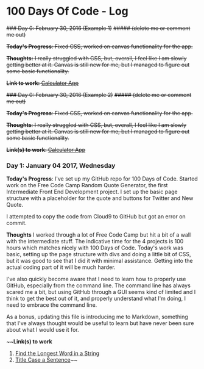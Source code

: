 # 100 Days Of Code - Log

~~### Day 0: February 30, 2016 (Example 1)~~
~~##### (delete me or comment me out)~~

~~**Today's Progress**: Fixed CSS, worked on canvas functionality for the app.~~

~~**Thoughts:** I really struggled with CSS, but, overall, I feel like I am slowly getting better at it. Canvas is still new for me, but I managed to figure out some basic functionality.~~

~~**Link to work:** [Calculator App](http://www.example.com)~~

~~### Day 0: February 30, 2016 (Example 2)~~
~~##### (delete me or comment me out)~~

~~**Today's Progress**: Fixed CSS, worked on canvas functionality for the app.~~

~~**Thoughts**: I really struggled with CSS, but, overall, I feel like I am slowly getting better at it. Canvas is still new for me, but I managed to figure out some basic functionality.~~

~~**Link(s) to work**: [Calculator App](http://www.example.com)~~


### Day 1: January 04 2017, Wednesday

**Today's Progress**: I've set up my GitHub repo for 100 Days of Code. Started work on the Free Code Camp Random Quote Generator, the first Intermediate Front End Development project. I set up the basic page structure with a placeholder for the quote and buttons for Twitter and New Quote.

I attempted to copy the code from Cloud9 to GitHub but got an error on commit.

**Thoughts** I worked through a lot of Free Code Camp but hit a bit of a wall with the intermediate stuff. The indicative time for the 4 projects is 100 hours which matches nicely with 100 Days of Code. Today's work was basic, setting up the page structure with divs and doing a little bit of CSS, but it was good to see that I did it with minimal assistance. Getting into the actual coding part of it will be much harder.

I've also quickly become aware that I need to learn how to properly use GitHub, especially from the command line. The command line has always scared me a bit, but using GitHub through a GUI seems kind of limited and I think to get the best out of it, and properly understand what I'm doing, I need to embrace the command line.

As a bonus, updating this file is introducing me to Markdown, something that I've always thought would be useful to learn but have never been sure about what I would use it for.

~~**Link(s) to work**
1. [Find the Longest Word in a String](https://www.freecodecamp.com/challenges/find-the-longest-word-in-a-string)
2. [Title Case a Sentence](https://www.freecodecamp.com/challenges/title-case-a-sentence)~~
